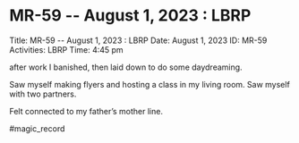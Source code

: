 # MR-59 -- August 1, 2023 : LBRP

Title: MR-59 -- August 1, 2023 : LBRP
Date: August 1, 2023
ID: MR-59
Activities: LBRP
Time: 4:45 pm

after work I banished, then laid down to do some daydreaming.

Saw myself making flyers and hosting a class in my living room. Saw myself with two partners.

Felt connected to my father’s mother line.

#magic_record
